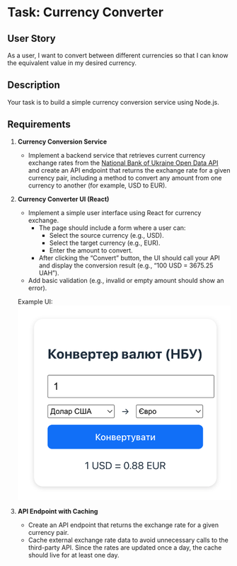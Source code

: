 # Task: Currency Converter

## User Story

As a user, I want to convert between different currencies so that I can know the equivalent value in my desired currency.

## Description

Your task is to build a simple currency conversion service using Node.js.

## Requirements

1. **Currency Conversion Service**
   - Implement a backend service that retrieves current currency exchange rates from the [National Bank of Ukraine Open Data API](https://bank.gov.ua/ua/open-data/api-dev) and create an API endpoint that returns the exchange rate for a given currency pair, including a method to convert any amount from one currency to another (for example, USD to EUR).

2. **Currency Converter UI (React)**
   - Implement a simple user interface using React for currency exchange.
      - The page should include a form where a user can:
         - Select the source currency (e.g., USD).
         - Select the target currency (e.g., EUR).
         - Enter the amount to convert.
      - After clicking the “Convert” button, the UI should call your API and display the conversion result (e.g., “100 USD = 3675.25 UAH”).
   - Add basic validation (e.g., invalid or empty amount should show an error).

   Example UI:
   ![Demo](client/demo.png)

3. **API Endpoint with Caching**
   - Create an API endpoint that returns the exchange rate for a given currency pair.
   - Cache external exchange rate data to avoid unnecessary calls to the third-party API. Since the rates are updated once a day, the cache should live for at least one day.
